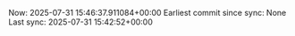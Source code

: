 Now: 2025-07-31 15:46:37.911084+00:00 Earliest commit since sync: None Last sync: 2025-07-31 15:42:52+00:00
